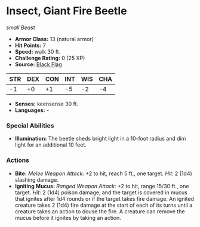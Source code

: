 # Insect, Giant Fire Beetle

*small* *Beast*

- **Armor Class:** 13 (natural armor)
- **Hit Points:** 7 
- **Speed:** walk 30 ft.
- **Challenge Rating:** 0 (25 XP)
- **Source:** [Black Flag](https://koboldpress.com/kpstore/product/tovrpg-pg-mv/)

| STR | DEX | CON | INT | WIS | CHA |
| --- | --- | --- | --- | --- | --- |
| -1 | +0 | +1 | -5 | -2 | -4 |

- **Senses:** keensense 30 ft.
- **Languages:** -

### Special Abilities

- **Illumination:** The beetle sheds bright light in a 10-foot radius and dim light for an additional 10 feet.

### Actions

- **Bite:** _Melee Weapon Attack:_ +2 to hit, reach 5 ft., one target. _Hit:_ 2 (1d4) slashing damage.
- **Igniting Mucus:** _Ranged Weapon Attack:_ +2 to hit, range 15/30 ft., one target. _Hit:_ 2 (1d4) poison damage, and the target is covered in mucus that ignites after 1d4 rounds or if the target takes fire damage. An ignited creature takes 2 (1d4) fire damage at the start of each of its turns until a creature takes an action to douse the fire. A creature can remove the mucus before it ignites by taking an action.
